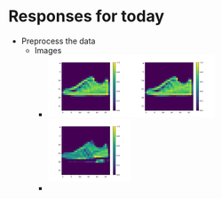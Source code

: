 # Responses for today

- Preprocess the data 
  - Images
    - <img src="images/img1212.png" width="150"><img src="images/img1212.png" width="150"><img src="images/img1213.png" width="150">
    -